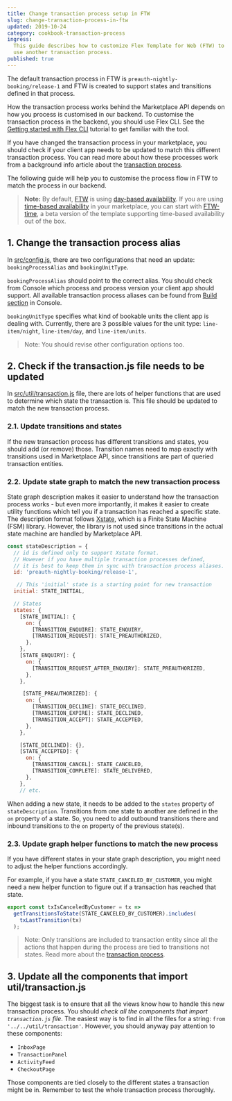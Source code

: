 ```yaml
---
title: Change transaction process setup in FTW
slug: change-transaction-process-in-ftw
updated: 2019-10-24
category: cookbook-transaction-process
ingress:
  This guide describes how to customize Flex Template for Web (FTW) to
  use another transaction process.
published: true
---
```


The default transaction process in FTW is
`preauth-nightly-booking/release-1` and FTW is created to support states
and transitions defined in that process.

How the transaction process works behind the Marketplace API depends on
how you process is customised in our backend. To customise the
transaction process in the backend, you should use Flex CLI. See the
[Getting started with Flex CLI](/flex-cli/getting-started-with-flex-cli/)
tutorial to get familiar with the tool.

If you have changed the transaction process in your marketplace, you
should check if your client app needs to be updated to match this
different transaction process. You can read more about how these
processes work from a background info article about the
[transaction process](/background/transaction-process/).

The following guide will help you to customise the process flow in FTW
to match the process in our backend.

> **Note:** By default,
> [FTW](https://github.com/sharetribe/flex-template-web/) is using
> [day-based availability](/references/availability/#day-based-availability-management).
> If you are using
> [time-based availability](/references/availability/#time-based-availability-management)
> in your marketplace, you can start with
> [FTW-time](https://github.com/sharetribe/ftw-time), a beta version of
> the template supporting time-based availability out of the box.

## 1. Change the transaction process alias

In
[src/config.js](https://github.com/sharetribe/flex-template-web/blob/master/src/config.js),
there are two configurations that need an update: `bookingProcessAlias`
and `bookingUnitType`.

`bookingProcessAlias` should point to the correct alias. You should
check from Console which process and process version your client app
should support. All available transaction process aliases can be found
from
[Build section](https://flex-console.sharetribe.com/transaction-processes)
in Console.

`bookingUnitType` specifies what kind of bookable units the client app
is dealing with. Currently, there are 3 possible values for the unit
type: `line-item/night`, `line-item/day`, and `line-item/units`.

> Note: You should revise other configuration options too.

## 2. Check if the transaction.js file needs to be updated

In
[src/util/transaction.js](https://github.com/sharetribe/flex-template-web/blob/master/src/util/transaction.js)
file, there are lots of helper functions that are used to determine
which state the transaction is. This file should be updated to match the
new transaction process.

### 2.1. Update transitions and states

If the new transaction process has different transitions and states, you
should add (or remove) those. Transition names need to map exactly with
transitions used in Marketplace API, since transitions are part of
queried transaction entities.

### 2.2. Update state graph to match the new transaction process

State graph description makes it easier to understand how the
transaction process works - but even more importantly, it makes it
easier to create utility functions which tell you if a transaction has
reached a specific state. The description format follows
[Xstate](https://xstate.js.org/docs/), which is a Finite State Machine
(FSM) library. However, the library is not used since transitions in the
actual state machine are handled by Marketplace API.

```js
const stateDescription = {
  // id is defined only to support Xstate format.
  // However if you have multiple transaction processes defined,
  // it is best to keep them in sync with transaction process aliases.
  id: 'preauth-nightly-booking/release-1',

   // This 'initial' state is a starting point for new transaction
  initial: STATE_INITIAL,

  // States
  states: {
    [STATE_INITIAL]: {
      on: {
        [TRANSITION_ENQUIRE]: STATE_ENQUIRY,
        [TRANSITION_REQUEST]: STATE_PREAUTHORIZED,
      },
    },
    [STATE_ENQUIRY]: {
      on: {
        [TRANSITION_REQUEST_AFTER_ENQUIRY]: STATE_PREAUTHORIZED,
      },
    },

     [STATE_PREAUTHORIZED]: {
      on: {
        [TRANSITION_DECLINE]: STATE_DECLINED,
        [TRANSITION_EXPIRE]: STATE_DECLINED,
        [TRANSITION_ACCEPT]: STATE_ACCEPTED,
      },
    },

    [STATE_DECLINED]: {},
    [STATE_ACCEPTED]: {
      on: {
        [TRANSITION_CANCEL]: STATE_CANCELED,
        [TRANSITION_COMPLETE]: STATE_DELIVERED,
      },
    },
    // etc.
```

When adding a new state, it needs to be added to the `states` property
of `stateDescription`. Transitions from one state to another are defined
in the `on` property of a state. So, you need to add outbound
transitions there and inbound transitions to the `on` property of the
previous state(s).

### 2.3. Update graph helper functions to match the new process

If you have different states in your state graph description, you might
need to adjust the helper functions accordingly.

For example, if you have a state `STATE_CANCELED_BY_CUSTOMER`, you might
need a new helper function to figure out if a transaction has reached
that state.

```js
export const txIsCanceledByCustomer = tx =>
  getTransitionsToState(STATE_CANCELED_BY_CUSTOMER).includes(
    txLastTransition(tx)
  );
```

> Note: Only transitions are included to transaction entity since all
> the actions that happen during the process are tied to transitions not
> states. Read more about the
> [transaction process](/background/transaction-process/).

## 3. Update all the components that import util/transaction.js

The biggest task is to ensure that all the views know how to handle this
new transaction process. You should _check all the components that
import `transaction.js` file_. The easiest way is to find in all the
files for a string: `from '../../util/transaction'`. However, you should
anyway pay attention to these components:

- `InboxPage`
- `TransactionPanel`
- `ActivityFeed`
- `CheckoutPage`

Those components are tied closely to the different states a transaction
might be in. Remember to test the whole transaction process thoroughly.
